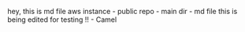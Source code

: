 hey, this is md file
aws  instance - public repo - main dir - md file
this is being edited for testing !! - Camel
